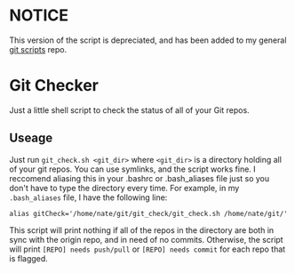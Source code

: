NOTICE
======

This version of the script is depreciated, and has been added to my general [git scripts](https://github.com/natemara/git_scripts) repo.

Git Checker
===========

Just a little shell script to check the status of all of your Git repos.

Useage
------

Just run `git_check.sh <git_dir>` where `<git_dir>` is a directory holding all of your git repos. You can use symlinks, and the script works fine. I reccomend aliasing this in your .bashrc or .bash\_aliases file just so you don't have to type the directory every time. For example, in my `.bash_aliases` file, I have the following line: 

`alias gitCheck='/home/nate/git/git_check/git_check.sh /home/nate/git/'`

This script will print nothing if all of the repos in the directory are both in sync with the origin repo, and in need of no commits. Otherwise, the script will print `[REPO] needs push/pull` or `[REPO] needs commit` for each repo that is flagged.
